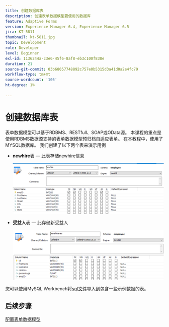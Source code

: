 ```yaml
---
title: 创建数据库表
description: 创建表单数据模型要使用的数据库
feature: Adaptive Forms
version: Experience Manager 6.4, Experience Manager 6.5
jira: KT-5811
thumbnail: kt-5811.jpg
topic: Development
role: Developer
level: Beginner
exl-id: 1136244a-c3e6-45f6-8af8-eb3c100f838e
duration: 21
source-git-commit: 03b68057748892c757e0b5315d3a41d0a2e4fc79
workflow-type: tm+mt
source-wordcount: '105'
ht-degree: 1%

---
```


# 创建数据库表

表单数据模型可以基于RDBMS、RESTfull、SOAP或OData源。 本课程的重点是使用RDBMS数据源支持的表单数据模型预归档自适应表单。 在本教程中，使用了MYSQL数据库。 我们创建了以下两个表来演示用例

* **newhire**&#x200B;表 — 此表存储newhire信息

  ![newhire](assets/newhire-table.png)


* **受益人**&#x200B;表 — 此存储新受益人

  ![受益人](assets/beneficiaries-table.png)

您可以使用MySQL Workbench将[sql文件](assets/db-schema.sql)导入到包含一些示例数据的表。

## 后续步骤

[配置表单数据模型](./configuring-form-data-model.md)

